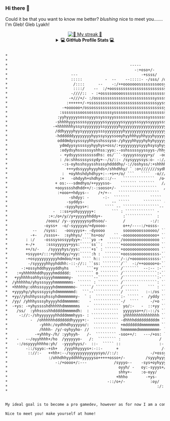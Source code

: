 ### Hi there 👋

<!--
**WhoLeb/WhoLeb** is a ✨ _special_ ✨ repository because its `README md` (this file) appears on your GitHub profile 

Here are some ideas to get you started:

- 🔭 I’m currently working on    
- 🌱 I’m currently learning    
- 👯 I’m looking to collaborate on    
- 🤔 I’m looking for help with    
- 💬 Ask me about    
- 📫 How to reach me:    
- 😄 Pronouns:    
- ⚡ Fun fact:    
-->
Could it be that you want to know me better? *blushing* nice to meet you....... I'm Gleb! Gleb Lyakh!

<div align="center">
  <a href="https://github.com/DenverCoder1/github-readme-streak-stats">
    <img title="🤡 Current streak 🤡"
         alt="🤡 My streak 🤡"
         src="https://github-readme-streak-stats.herokuapp.com?user=WhoLeb&theme=monokai&date_format=M%20j%5B%2C%20Y%5D"
         />
  </a>
  
<details> 
<summary align="center">
  <b>💻 GitHub Profile Stats 💻</b>
</summary>
  
</br>

  <div align="center">  
      <a href="https://github.com/anuraghazra/github-readme-stats">
        <img title="🇦 Github Stats 🇦"
             alt="🇦 WhoLeb's Github Stats 🇦"
             src="https://denvercoder1-github-readme-stats.vercel.app/api/?username=WhoLeb&show_icons=true&count_private=true&bg_color=161B22&title_color=F85D7F&icon_color=F8D866&text_color=FFFFFF&hide_border=true"
             height="192px"
            />
      </a>
  </br>
  <!-- TOP LANGUAGES -->
  <a href="https://github.com/WhoLeb">
     <img align="center" src="https://github-readme-stats.vercel.app/api/top-langs/?username=WhoLeb&card_width=300&langs_count=10&layout=compact&theme=monokai" />
  </a>


  <!-- WAKATIME -->

  <a href="https://github.com/WhoLeb">
    <img align="center" src="https://github-readme-stats.vercel.app/api/wakatime?username=WhoLeb&hide_title=false&langs_count=10&layout=compact&theme=monokai" />
  </a>
 </details>
</div>

``` diff

*                                                                                                                      *
*                                                                                                                      *
*                                                      -----                                                           *
*                                                        -:+oso+/-                                                     *
*                            ---                            -+ssss/                          -                         *
*                            :::::          -  --    --:::::- -/sss/ /ooso+/-             -::/                         *
*                             /::::      --    -:/++ooooooossssssssoosy+/:- -::         -:::/                          *
*                             ::::/    --  :/+oosssssssssssssssssssssssso/-             /:::-                          *
*                            -////::  - :+ossssooooossssssssssssssssssssssso/:          //::/                          *
*                           -+///+/- :/ossssssssssssssssssssssssssyssssssssssso: --     +/////-                        *
*                          :++++++/-+ssssssssssssssssssssssssssssssyyssssssssyyso:  -   +++++/+-                       *
*                        -+oooooo+/ossosssssssssssssssssssssssssssssssyssssssssyyso- -  /ooo+++o-                      *
*                       :ssssssssoossosssssssssyssssossssssssssssssssssyssssssssssss/ - -osooooo+                      *
*                      :yyhyyyyysosssyyyssysssyysssssssssssssssyssssssssysssssyysssss/ --ssssssss:                     *
*                     -shhhhyyysssssyyyyyyyssyyyyyyssyyyysssyyssyyyysssyyysssyyyyyshss/-+yyyyyyyy/                     *
*                    -+hhhhhhhyssysyyyyyyyssyyyyyyhyyyyyyyyyyyyyyyyyyyyyyyyyyyyyyysyyssshhhhyyyyyo              --     *
*                     /ddhyyyyhyysyyyyyyysssyyyyyyyyhyyyyyyyyyyyyyyyyyyyyyhyyyhhhhyyhhddddhhhhhhy+        --------     *
*                     -hddddddyyyyyyyyhyyssysyyssooyhyyhhhyyhhyyyhyyyyyyyyyhyhhhhhhyhmdddddddhhhy/        ------::-    *
*                      odddmdysysssyyhhysshsssyso-/yhyyyhhyyyhyhyhyyyyyyyyyhyyyyhhhyydmmmddddddho          -::::::-    *
*                       ydmdyysyssssyyhyyhys+oss/:+yyyyyyyysyyyhsysyhyyysyyyysssyyhyyhmmmmmdddho-         -::::::::-   *
*                       :odydsyhssssssyshhss:yyo:--oshsssssyyssyys-/hhyhyyyyhssssyyyyhhmmmmmdh+           -:/:////:-   *
*                       - +ydsyyssssssssdhs: os/```-syyyysssyyy+y/  -oossyyydysssyssshymmmmho-           -/////////-   *
*                       : /o:shhssssyssydy+--/s/::- /sysyyyssys:o- -:///:/++sysssyyssdydddds-            ://///////-   *
*                        -:s-oyhsshsyysshsssyhddddhy/-://oshyss/:+shhhhddys//yysyhyyydyyyyyyo-    -:    -:////////:-   *
*                          +++ydssyyyhyyyhds+/shhdhhy/ ` :o+///////sydhyhoyhhyhyyhyyhdyyyyyhyso//+:    -:/++++//++:-   *
*                        :  +oyhhshdyhdhyy+:--+s++/o/ ```   ````  -o///oo:/oyydyydyyhyyyhyyyo/+o/-    -/++++++++++:    *
*                       :+   -ohdyyh+shdhyo:::/--   ``````````````  /o+///osyddyyhyysyyyhyyyy:      -:/+o++++++++/-    *
*                     + os:---sdmdhyo/++yyysso-    ``````` ```````   ///+sysydyysyys/hyyhyys/s    -:++oooo+++o+++:     *
*                     +ooysssshdhdd++/:-:sooso+/-  ````````````````   /++++oso/+oss+shyyyyyo o: -:+ossoooooooooo/-     *
*                      :+ooo++hdyys--    /+/+--   ``````````````````    ---/// :::/hdyyhyys/-os+ossssssoooooooso:      *
*                           -shdyy: -      -:-  ```````         `````    --:-    - odyhhyyo/ohhyyyyyyyssoooooso+-      *
*                          -syddys-            -- `````      ```````` ---       -- -shdyhhsyhdyysyyyyyyyysssso/-       *
*                         -syyyhyys+:       ```` -- ````````````````--            -/hmdddyhdhhyyyssyyhhhyyyys/-        *
*                    -  ::ss+yohyyyyyy+:       ``` : ````````````` -            -+ydmmmmdhhyhhhhhyyyyyhhhhys/-         *
*                  :+:/o+/y//y+yyyyyhhddy+-         :````````````  :         :+ydmmmmmmmhyssyhdddhhhhhhhys/-           *
*                 /ooos/ /y--yyyyyyysydhsoo/-       /           -:/:       :ydmmmhhdddmmdhhhyhhhddddddhs/-             *
*                -oyss+  -o/-syyyyyo/+dyoooo-       o++/----:/+osss-       smmmmmsoosssyhdddddhdmddhdmo-               *
*           --   /syss:   -oosyyys+- -dyoooo        sooooooossooooo/ ````` /mmmmmsoooo:--+dmmmmmhysydd:                *
*          -+-   /ssss+-  :syhhys/ ```hs+oo/    `` -ooooooooooooooo+ `````` dmmdmyo+/-    :dmmdhyyhmd+ /               *
*        : :/    -osssysossyydyy+-````yo -+   `````/oooooooooooooooo ```````ommmmy/-````  /+mmmmmmmh+:/s-              *
*        +-/+     :sssyyyyyy+yys:`````ss``:  ``````+oooooooooooooooo ``````` hmdhs ``````/:-dmmmmmmdhdh+               *
*        ++/s/-    /syyyyhys/yys:`````+s` : ```````+ooooooooooooooos ``````` /soyy/-    :+--ddmmmmmmds:                *
*        +ssyyo+/:::+yhhhdyy/+yy:`````:h :  ```````+oossoooooooossss-```````` o yyyysooo/--:ddmmmmmmddy/-              *
*        -+osyyyyyyyyyyhdmdoo/+so ```` h:: ````````/-:/+oooooossssss-```````` /-y::+++/:-- smmmmyydmdddds:             *
*         -/syyyyyhhyyhddhh:-::-//:: ``ss: ````````/``  -:/++ooooo+o-````````` oo ``       dmmmmy//yddddds-            *
*      -:+ossyhddhyyyyddhyhs   ``   ```+y `````````/```````  --:-- :-````````` /: ``````  ommmmmmdy/odddds:            *
*    :+yhhhhhhddhyyyyhmddddd:  ```````` o ```````` /```````````````:-`````````` +/:- ``` :dmmmmmmmmdoyddys/            *
*   +yyhhhhsohhyssyyyhmmmmmmy-  ```````--````````` /```````````````:-`````````` /++oo+:- ymmmmmmmmmddhhyso//+:         *
*  /yhhhhho/yhysssyyyhmmmmmmms- `````` : ````````` /```````````````: ``````````  : --:+sommmmmmmmmddhyyso-  :so-       *
*  +hhhhhy:ohhsssyyyyhdmmmmmmmo- `````/ `````````` /```````    ``` : ``````````` :    -:ymmmmmmmmddhhyo/-    :so       *
*  +yyyyhy/yhysssyysyhdmmmmmmmd:  ```--````````````/ ``````   :-:/os ```````````  :    -hmmmmmmmmmdddy//osso- /s-      *
*  +yy//yhshhysssyhssyhdmmmmmmmy-  ` :  ```````````:- ````` -  /yddy ```````````  :-   /mmmmmmmmmdddd/--:/+os/o+       *
*  /yy/ /yhhhysssyhyyyyhddmmmmmm:    - ````````````-/  ````     -/+o ````````````  :  -smmmmmmmmmddddo:- -:/sy/        *
*  -+ys: -+yhysssshdhhhhhdmmmmmms   -  ```````````` yo/:-   -  ::+yy ````````````` :- :dmmmmmmmmdmmdddhyyyhyos/        *
*    /ss/  :yhhsssshhdddddmmmmmdh:  :  ```````````  yyyyyso++/:-::/s `````````````  : smmmmmmmmdddddddhhhhhsyh+        *
*     -://:-/shyyyyyyyhhdddmmmhyys- : ````````````  yhhhhhhhhhhhhhhh `````````` ``  ::dmmmmmmmmdyhdddhhhhhhhhhs/:      *
*          -  /ohhhhhhdddddddhyyyy+:-  ``````````` -dhhhhddddddddddm ``````````+``  :smmmmmmmddhyyhhhhhhhhhyhhhyys+:   *
*              -yhhh:/oydhhdhyyyyyo/:  ``````````` +mdddddddmmmmmmmm ``````````o-   /mmmmmmmdddyssyyy+shhhyo+syyyo+o+- *
*              /hhhh- /y/-oyhyyho- //  ``````````  hmmmmmmdmmmmmmmmm- `````````/y/--hmmmmmdddhyssssss:-ohhhs--+yyy+-:+-*
*            -+yhhhy-/h/ :yyhyyh-   /-  ````````` -soo++/:   ---/+os: ``````````/yyyddddhhyyyssssssso- :yhhs:  :oyy/-+-*
*    -   --/oyyhhhh+/ho  /yyyyyyo-   /:  ```````` :                 /  ```````-  -osyyyyyyyyyyssssss+  :yhy+--  -syo:: *
*    -:/osyyyyhhhho:yh/  -yyyyhyys/-  ::-  ````` ::                 :-  ``````/:-:- -://++osysssssso///shys/:    +yo:  *
*        -::/syyo:-+sh+   /yyyhhyyyys+:-::-      +                   /-       -oso+//++ossyssssoo+/ ::+syo:-    -ss:   *
*         :://:-   ++hh+:--/syyyyyyyyyyyysyo//::/:              -/+ossyyyyssssssshyyyyyyyysso/      -:::-      -+o:    *
*                  :/ohhdhhyyddhhhyyyyyso+++++osso+/-         /syyyhyyyyyyyyyhyhhhhyyyyyy+-                  -::-      *
*                     -:/+oooo+/:---            /syyyo--    -sys+oyhyyyyyyyyhyysso++//syo                              *
*                                                 oyyh/ -   oy:-syyys+/:--:::::::::-  oyo                              *
*                                                 shhy+-    :o-oyy/                   -+so:                            *
*                                                +hhho        -+ys-                      -////                         *
*                                            -::/o+/-           :oy/                                                   *
*                                                                  :/:                                                 *
*                                                                                                                      *


My ideal goal is to become a pro gamedev, however as for now I am a computer science student in St Petersburg, Russia. 

Nice to meet you! make yourself at home! 
